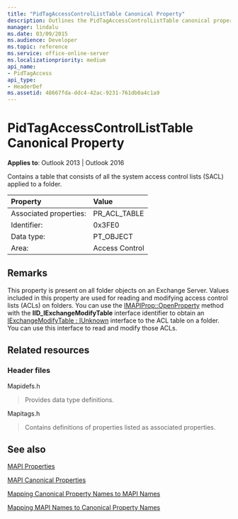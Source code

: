 ```yaml
---
title: "PidTagAccessControlListTable Canonical Property"
description: Outlines the PidTagAccessControlListTable canonical property, which contains a table that consists of all the SACL applied to a folder.
manager: lindalu
ms.date: 03/09/2015
ms.audience: Developer
ms.topic: reference
ms.service: office-online-server
ms.localizationpriority: medium
api_name:
- PidTagAccess
api_type:
- HeaderDef
ms.assetid: 48667fda-ddc4-42ac-9231-761db0a4c1a9
---
```


# PidTagAccessControlListTable Canonical Property

  
  
**Applies to**: Outlook 2013 | Outlook 2016 
  
Contains a table that consists of all the system access control lists (SACL) applied to a folder.
  
|Property|Value|
|:-----|:-----|
|Associated properties:  <br/> |PR_ACL_TABLE  <br/> |
|Identifier:  <br/> |0x3FE0  <br/> |
|Data type:  <br/> |PT_OBJECT  <br/> |
|Area:  <br/> |Access Control  <br/> |
   
## Remarks

This property is present on all folder objects on an Exchange Server. Values included in this property are used for reading and modifying access control lists (ACLs) on folders. You can use the [IMAPIProp::OpenProperty](imapiprop-openproperty.md) method with the **IID_IExchangeModifyTable** interface identifier to obtain an [IExchangeModifyTable : IUnknown](iexchangemodifytableiunknown.md) interface to the ACL table on a folder. You can use this interface to read and modify those ACLs. 
  
## Related resources

### Header files

Mapidefs.h
  
> Provides data type definitions.
    
Mapitags.h
  
> Contains definitions of properties listed as associated properties.
    
## See also



[MAPI Properties](mapi-properties.md)
  
[MAPI Canonical Properties](mapi-canonical-properties.md)
  
[Mapping Canonical Property Names to MAPI Names](mapping-canonical-property-names-to-mapi-names.md)
  
[Mapping MAPI Names to Canonical Property Names](mapping-mapi-names-to-canonical-property-names.md)


